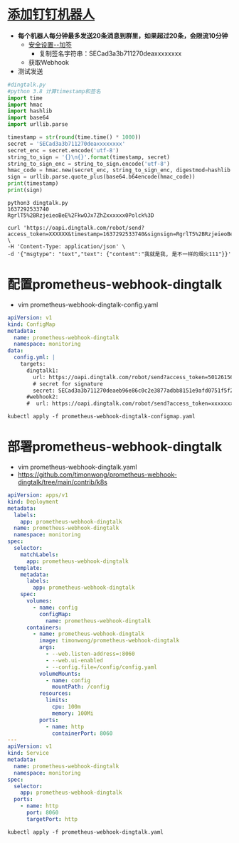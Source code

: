 

# [添加钉钉机器人](https://developers.dingtalk.com/document/robots/custom-robot-access/)
 * **每个机器人每分钟最多发送20条消息到群里，如果超过20条，会限流10分钟**
   * [安全设置--加签](https://developers.dingtalk.com/document/robots/customize-robot-security-settings)
      * 复制签名字符串：SECad3a3b711270deaxxxxxxxx
   * 获取Webhook
 * 测试发送
  ```py
  #dingtalk.py
  #python 3.8 计算timestamp和签名
  import time
  import hmac
  import hashlib
  import base64
  import urllib.parse
  
  timestamp = str(round(time.time() * 1000))
  secret = 'SECad3a3b711270deaxxxxxxxx'
  secret_enc = secret.encode('utf-8')
  string_to_sign = '{}\n{}'.format(timestamp, secret)
  string_to_sign_enc = string_to_sign.encode('utf-8')
  hmac_code = hmac.new(secret_enc, string_to_sign_enc, digestmod=hashlib.sha256).digest()
  sign = urllib.parse.quote_plus(base64.b64encode(hmac_code))
  print(timestamp)
  print(sign)
  ```
  ```
  python3 dingtalk.py
  1637292533740
  RgrlT5%2BRzjeieoBeE%2FkwOJx7ZhZxxxxxx0Polck%3D
  ```
  ```
  curl 'https://oapi.dingtalk.com/robot/send?access_token=XXXXXX&timestamp=1637292533740&signsign=RgrlT5%2BRzjeieoBeE%2FkwOJx7ZhZxxxxxx0Polck%3D' \
 -H 'Content-Type: application/json' \
 -d '{"msgtype": "text","text": {"content":"我就是我, 是不一样的烟火111"}}'
  ```

# 配置prometheus-webhook-dingtalk
* vim prometheus-webhook-dingtalk-config.yaml
```yml
apiVersion: v1
kind: ConfigMap
metadata:
  name: prometheus-webhook-dingtalk
  namespace: monitoring
data:
  config.yml: |
    targets:
      dingtalk1:
        url: https://oapi.dingtalk.com/robot/send?access_token=5012615615cb2e8b0c2a7bad0b5bb35406378d21ddc6d8c42df853659aaa73af
        # secret for signature
        secret: SECad3a3b711270deaeb96e86c0c2e3877adbb8151e9afd0751f5f21228ad6e5f82
      #webhook2:
      #  url: https://oapi.dingtalk.com/robot/send?access_token=xxxxxxxxxxxx
```
```
kubectl apply -f prometheus-webhook-dingtalk-configmap.yaml
```

# 部署prometheus-webhook-dingtalk
* vim prometheus-webhook-dingtalk.yaml
* https://github.com/timonwong/prometheus-webhook-dingtalk/tree/main/contrib/k8s
```yml
apiVersion: apps/v1
kind: Deployment
metadata:
  labels:
    app: prometheus-webhook-dingtalk
  name: prometheus-webhook-dingtalk
  namespace: monitoring
spec:
  selector:
    matchLabels:
      app: prometheus-webhook-dingtalk
  template:
    metadata:
      labels:
        app: prometheus-webhook-dingtalk
    spec:
      volumes:
        - name: config
          configMap:
            name: prometheus-webhook-dingtalk
      containers:
        - name: prometheus-webhook-dingtalk
          image: timonwong/prometheus-webhook-dingtalk
          args:
            - --web.listen-address=:8060
            - --web.ui-enabled
            - --config.file=/config/config.yaml
          volumeMounts:
            - name: config
              mountPath: /config
          resources:
            limits:
              cpu: 100m
              memory: 100Mi
          ports:
            - name: http
              containerPort: 8060
---
apiVersion: v1
kind: Service
metadata:
  name: prometheus-webhook-dingtalk
  namespace: monitoring
spec:
  selector:
    app: prometheus-webhook-dingtalk
  ports:
    - name: http
      port: 8060
      targetPort: http
```
```
kubectl apply -f prometheus-webhook-dingtalk.yaml
```

